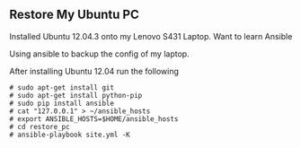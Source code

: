 Restore My Ubuntu PC
-------------

Installed Ubuntu 12.04.3 onto my Lenovo S431 Laptop. 
Want to learn Ansible

Using ansible to backup the config of my laptop. 

After installing Ubuntu 12.04 run the following

```
# sudo apt-get install git
# sudo apt-get install python-pip
# sudo pip install ansible
# cat "127.0.0.1" > ~/ansible_hosts
# export ANSIBLE_HOSTS=$HOME/ansible_hosts
# cd restore_pc
# ansible-playbook site.yml -K

```
